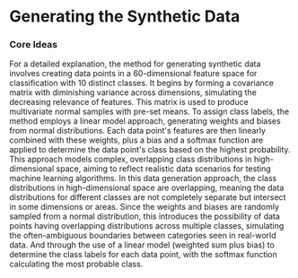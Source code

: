 # Generating the Synthetic Data

### Core Ideas

For a detailed explanation, the method for generating synthetic data involves creating data points in a 60-dimensional feature space for classification with 10 distinct classes. It begins by forming a covariance matrix with diminishing variance across dimensions, simulating the decreasing relevance of features. This matrix is used to produce multivariate normal samples with pre-set means. To assign class labels, the method employs a linear model approach, generating weights and biases from normal distributions. Each data point's features are then linearly combined with these weights, plus a bias and a softmax function are applied to determine the data point's class based on the highest probability. This approach models complex, overlapping class distributions in high-dimensional space, aiming to reflect realistic data scenarios for testing machine learning algorithms. In this data generation approach, the class distributions in high-dimensional space are overlapping, meaning the data distributions for different classes are not completely separate but intersect in some dimensions or areas. Since the weights and biases are randomly sampled from a normal distribution, this introduces the possibility of data points having overlapping distributions across multiple classes, simulating the often-ambiguous boundaries between categories seen in real-world data. And through the use of a linear model (weighted sum plus bias) to determine the class labels for each data point, with the softmax function calculating the most probable class.
